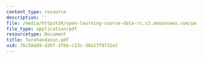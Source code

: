 ```yaml
---
content_type: resource
description: ''
file: /media/https%3A/open-learning-course-data-rc.s3.amazonaws.com/pe-710-tennis-spring-2007/76c58a09d26f3fbbc23c38a17f9f31e2_forehandassn.pdf
file_type: application/pdf
resourcetype: Document
title: forehandassn.pdf
uid: 76c58a09-d26f-3fbb-c23c-38a17f9f31e2
---
```

